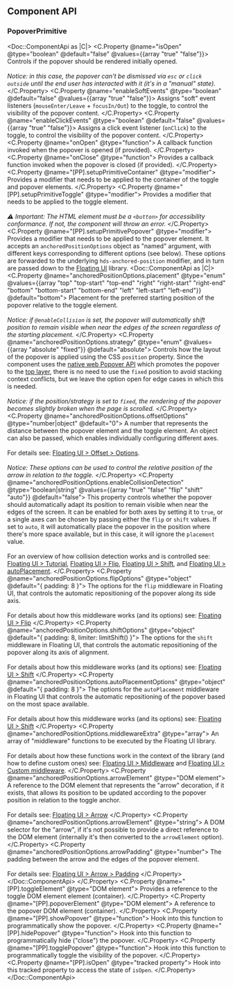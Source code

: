 ## Component API

### PopoverPrimitive

<Doc::ComponentApi as |C|>
  <C.Property @name="isOpen" @type="boolean" @default="false" @values={{array "true" "false"}}>
    Controls if the popover should be rendered initially opened.
    <br />
    <br />
    _Notice: in this case, the popover can't be dismissed via `esc` or `click outside` until the end user has interacted with it (it's in a "manual" state)._
  </C.Property>
  <C.Property @name="enableSoftEvents" @type="boolean" @default="false" @values={{array "true" "false"}}>
    Assigns "soft" event listeners (`mouseEnter/Leave` + `focusIn/Out`) to the toggle, to control the visibility of the popover content.
  </C.Property>
  <C.Property @name="enableClickEvents" @type="boolean" @default="false" @values={{array "true" "false"}}>
    Assigns a click event listener (`onClick`) to the toggle, to control the visibility of the popover content.
  </C.Property>
  <C.Property @name="onOpen" @type="function">
    A callback function invoked when the popover is opened (if provided).
  </C.Property>
  <C.Property @name="onClose" @type="function">
    Provides a callback function invoked when the popover is closed (if provided).
  </C.Property>
  <C.Property @name="[PP].setupPrimitiveContainer" @type="modifier">
    Provides a modifier that needs to be applied to the container of the toggle and popover elements.
  </C.Property>
  <C.Property @name="[PP].setupPrimitiveToggle" @type="modifier">
    Provides a modifier that needs to be applied to the toggle element.
    <br />
    <br />
    _⚠️ Important: The HTML element must be a `<button>` for accessibility conformance. If not, the component will throw an error._
  </C.Property>
  <C.Property @name="[PP].setupPrimitivePopover" @type="modifier">
    Provides a modifier that needs to be applied to the popover element. It accepts an `anchoredPositionOptions` object as "named" argument, with different keys corresponding to different options (see below). These options are forwarded to the underlying `hds-anchored-position` modifier, and in turn are passed down to the [Floating UI](https://floating-ui.com) library.
    <Doc::ComponentApi as |C|>
      <C.Property @name="anchoredPositionOptions.placement" @type="enum" @values={{array "top" "top-start" "top-end" "right" "right-start" "right-end" "bottom" "bottom-start" "bottom-end" "left" "left-start" "left-end"}} @default="bottom">
        Placement for the preferred starting position of the popover relative to the toggle element.
        <br />
        <br />
        _Notice: if `@enableCollision` is set, the popover will automatically shift position to remain visible when near the edges of the screen regardless of the starting placement._
      </C.Property>
      <C.Property @name="anchoredPositionOptions.strategy" @type="enum" @values={{array "absolute" "fixed"}} @default="absolute">
        Controls how the layout of the popover is applied using the CSS `position` property. Since the component uses the [native web Popover API](https://developer.mozilla.org/en-US/docs/Web/API/Popover_API) which promotes the popover to the [top layer](https://developer.mozilla.org/en-US/docs/Glossary/Top_layer), there is no need to use the `fixed` position to avoid stacking context conflicts, but we leave the option open for edge cases in which this is needed.
        <br />
        <br />
        _Notice: if the position/strategy is set to `fixed`, the rendering of the popover becomes slightly broken when the page is scrolled._
      </C.Property>
      <C.Property @name="anchoredPositionOptions.offsetOptions" @type="number|object" @default="0">
        A number that represents the distance between the popover element and the toggle element. An object can also be passed, which enables individually configuring different axes.
        <br />
        <br />
        For details see: [Floating UI > Offset > Options](https://floating-ui.com/docs/offset#options).
        <br />
        <br />
        _Notice: These options can be used to control the relative position of the arrow in relation to the toggle._
      </C.Property>
      <C.Property @name="anchoredPositionOptions.enableCollisionDetection" @type="boolean|string" @values={{array "true" "false" "flip" "shift" "auto"}} @default="false">
        This property controls whether the popover should automatically adapt its position to remain visible when near the edges of the screen. It can be enabled for both axes by setting it to `true`, or a single axes can be chosen by passing either the `flip` or `shift` values. If set to `auto`, it will automatically place the popover in the position where there's more space available, but in this case, it will ignore the `placement` value.
        <br />
        <br />
        For an overview of how collision detection works and is controlled see: [Floating UI > Tutorial](https://floating-ui.com/docs/tutorial), [Floating UI > Flip](https://floating-ui.com/docs/flip), [Floating UI > Shift](https://floating-ui.com/docs/shift), and [Floating UI > autoPlacement](https://floating-ui.com/docs/autoPlacement).
      </C.Property>
      <C.Property @name="anchoredPositionOptions.flipOptions" @type="object" @default="{ padding: 8 }">
        The options for the `flip` middleware in Floating UI, that controls the automatic repositioning of the popover along its side axis.
        <br />
        <br />
        For details about how this middleware works (and its options) see: [Floating UI > Flip](https://floating-ui.com/docs/flip)
      </C.Property>
      <C.Property @name="anchoredPositionOptions.shiftOptions" @type="object" @default="{ padding: 8, limiter: limitShift() }">
        The options for the `shift` middleware in Floating UI, that controls the automatic repositioning of the popover along its axis of alignment.
        <br />
        <br />
        For details about how this middleware works (and its options) see: [Floating UI > Shift](https://floating-ui.com/docs/shift)
      </C.Property>
      <C.Property @name="anchoredPositionOptions.autoPlacementOptions" @type="object" @default="{ padding: 8 }">
        The options for the `autoPlacement` middleware in Floating UI that controls the automatic repositioning of the popover based on the most space available.
        <br />
        <br />
        For details about how this middleware works (and its options) see: [Floating UI > Shift](https://floating-ui.com/docs/autoPlacement)
      </C.Property>
      <C.Property @name="anchoredPositionOptions.middlewareExtra" @type="array">
        An array of "middleware" functions to be executed by the Floating UI library.
        <br />
        <br />
        For details about how these functions work in the context of the library (and how to define custom ones) see: [Floating UI > Middleware](https://floating-ui.com/docs/middleware) and [Floating UI > Custom middleware](https://floating-ui.com/docs/computePosition#custom).
      </C.Property>
      <C.Property @name="anchoredPositionOptions.arrowElement" @type="DOM element">
        A reference to the DOM element that represents the "arrow" decoration, if it exists, that allows its position to be updated according to the popover position in relation to the toggle anchor.
        <br />
        <br />
        For details see: [Floating UI > Arrow](https://floating-ui.com/docs/arrow)
      </C.Property>
      <C.Property @name="anchoredPositionOptions.arrowElement" @type="string">
        A DOM selector for the "arrow", if it's not possible to provide a direct reference to the DOM element (internally it's then converted to the `arrowElement` option).
      </C.Property>
      <C.Property @name="anchoredPositionOptions.arrowPadding" @type="number">
        The padding between the arrow and the edges of the popover element.
        <br />
        <br />
        For details see: [Floating UI > Arrow > Padding](https://floating-ui.com/docs/arrow#padding)
      </C.Property>
    </Doc::ComponentApi>
  </C.Property>
  <C.Property @name="[PP].toggleElement" @type="DOM element">
    Provides a reference to the toggle DOM element element (container).
  </C.Property>
  <C.Property @name="[PP].popoverElement" @type="DOM element">
    A reference to the popover DOM element (container).
  </C.Property>
  <C.Property @name="[PP].showPopover" @type="function">
    Hook into this function to programmatically show the popover.
  </C.Property>
  <C.Property @name="[PP].hidePopover" @type="function">
    Hook into this function to programmatically hide ("close") the popover.
  </C.Property>
  <C.Property @name="[PP].togglePopover" @type="function">
    Hook into this function to programmatically toggle the visibility of the popover.
  </C.Property>
  <C.Property @name="[PP].isOpen" @type="tracked property">
    Hook into this tracked property to access the state of `isOpen`.
  </C.Property>
</Doc::ComponentApi>
